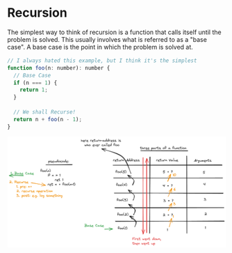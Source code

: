 # Recursion

The simplest way to think of recursion is a function that calls itself until the problem is solved. This usually involves what is referred to as a "base case". A base case is the point in which the problem is solved at.

```js
// I always hated this example, but I think it's the simplest
function foo(n: number): number {
  // Base Case
  if (n === 1) {
    return 1;
  }

  // We shall Recurse!
  return n + foo(n - 1);
}
```

![alt text](Recursion.png)
